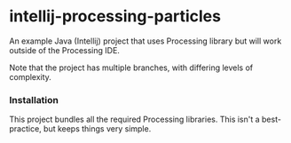 # intellij-processing-particles

An example Java (Intellij) project that uses Processing library but will work outside of the Processing IDE.

Note that the project has multiple branches, with differing levels of complexity.

### Installation

This project bundles all the required Processing libraries.  This isn't a best-practice, but keeps things very simple.